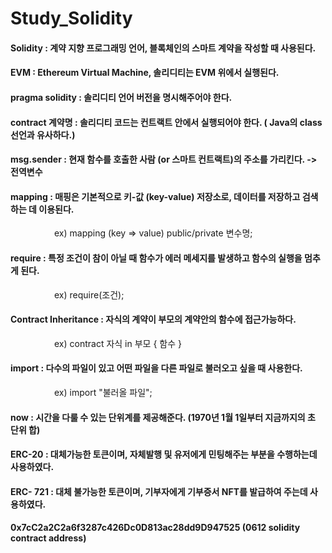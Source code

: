 # Study_Solidity

#### Solidity : 계약 지향 프로그래밍 언어, 블록체인의 스마트 계약을 작성할 때 사용된다.

#### EVM : Ethereum Virtual Machine, 솔리디티는 EVM 위에서 실행된다.

#### pragma solidity : 솔리디티 언어 버전을 명시해주어야 한다. 

#### contract 계약명 : 솔리디티 코드는 컨트랙트 안에서 실행되어야 한다. ( Java의 class선언과 유사하다.)

#### msg.sender : 현재 함수를 호출한 사람 (or 스마트 컨트랙트)의 주소를 가리킨다. -> 전역변수

#### mapping : 매핑은 기본적으로 키-값 (key-value) 저장소로, 데이터를 저장하고 검색하는 데 이용된다.
     ex) mapping (key => value) public/private 변수명;
#### require : 특정 조건이 참이 아닐 때 함수가 에러 메세지를 발생하고 함수의 실행을 멈추게 된다.
     ex) require(조건);
#### Contract Inheritance : 자식의 계약이 부모의 계약안의 함수에 접근가능하다.
     ex) contract 자식 in 부모 { 함수 }
#### import : 다수의 파일이 있고 어떤 파일을 다른 파일로 불러오고 싶을 때 사용한다.
     ex) import "불러올 파일";
#### now : 시간을 다룰 수 있는 단위계를 제공해준다. (1970년 1월 1일부터 지금까지의 초 단위 합)

#### ERC-20 : 대체가능한 토큰이며, 자체발행 및 유저에게 민팅해주는 부분을 수행하는데 사용하였다.

#### ERC- 721 : 대체 불가능한 토큰이며, 기부자에게 기부증서 NFT를 발급하여 주는데 사용하였다.



#### 0x7cC2a2C2a6f3287c426Dc0D813ac28dd9D947525 (0612 solidity contract address)
